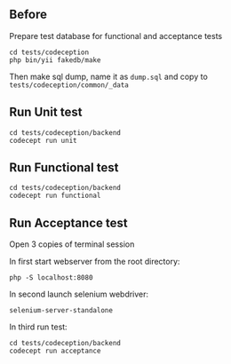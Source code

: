 Before
------

Prepare test database for functional and acceptance tests

```
cd tests/codeception
php bin/yii fakedb/make
```

Then make sql dump, name it as `dump.sql` and copy to `tests/codeception/common/_data`


Run Unit test
--------------

```
cd tests/codeception/backend
codecept run unit
```

Run Functional test
--------------------

```
cd tests/codeception/backend
codecept run functional
```

Run Acceptance test
--------------------

Open 3 copies of terminal session

In first start webserver from the root directory:

```
php -S localhost:8080
```

In second launch selenium webdriver:

```
selenium-server-standalone
```

In third run test:

```
cd tests/codeception/backend
codecept run acceptance
```